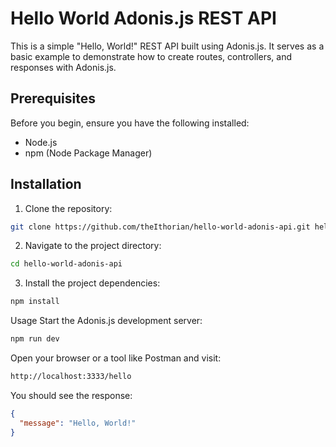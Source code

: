 # Hello World Adonis.js REST API

This is a simple "Hello, World!" REST API built using Adonis.js. It serves as a basic example to demonstrate how to create routes, controllers, and responses with Adonis.js.

## Prerequisites

Before you begin, ensure you have the following installed:

- Node.js
- npm (Node Package Manager)

## Installation

1. Clone the repository:

```bash
git clone https://github.com/theIthorian/hello-world-adonis-api.git hello-world-adonis-api
```

2. Navigate to the project directory:

```bash
cd hello-world-adonis-api
```

3. Install the project dependencies:

```bash
npm install
```

Usage
Start the Adonis.js development server:

```bash
npm run dev
```

Open your browser or a tool like Postman and visit:

```bash
http://localhost:3333/hello
```

You should see the response:

```json
{
  "message": "Hello, World!"
}
```
